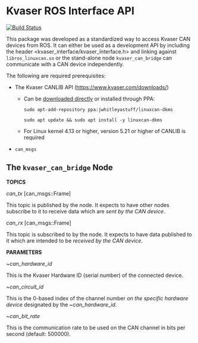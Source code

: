# Kvaser ROS Interface API

[![Build Status](https://travis-ci.org/astuff/kvaser_interface.svg?branch=master)](https://travis-ci.org/astuff/kvaser_interface)

This package was developed as a standardized way to access Kvaser CAN devices from ROS. It can either be used as a development API
by including the header <kvaser_interface/kvaser_interface.h> and linking against `libros_linuxcan.so` or the stand-alone node
`kvaser_can_bridge` can communicate with a CAN device independently.

The following are required prerequisites:

* The Kvaser CANLIB API (https://www.kvaser.com/downloads/)
    * Can be [downloaded directly](https://www.kvaser.com/kvaser-downloads) or installed through PPA:

        `sudo apt-add-repository ppa:jwhitleyastuff/linuxcan-dkms`

        `sudo apt update && sudo apt install -y linuxcan-dkms`
    * For Linux kernel 4.13 or higher, version 5.21 or higher of CANLIB is required
* `can_msgs`

## The `kvaser_can_bridge` Node

**TOPICS**

*can_tx* [can_msgs::Frame]

This topic is published by the node. It expects to have other nodes subscribe to it to receive data which are *sent by the CAN device*.

*can_rx* [can_msgs::Frame]

This topic is subscribed to by the node. It expects to have data published to it which are intended to be *received by the CAN device*.

**PARAMETERS**

*~can_hardware_id*

This is the Kvaser Hardware ID (serial number) of the connected device.

*~can_circuit_id*

This is the 0-based index of the channel number *on the specific hardware device* designated by the *~can_hardware_id*.

*~can_bit_rate*

This is the communication rate to be used on the CAN channel in bits per second (default: 500000).
